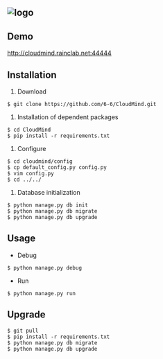 ![logo](https://raw.githubusercontent.com/CloudMind6-6/CloudMind/combine/logo.png)
---------
## Demo
 http://cloudmind.rainclab.net:44444
 
## Installation
 1. Download
 
 ```
 $ git clone https://github.com/6-6/CloudMind.git
 ```
 
 1. Installation of dependent packages
 
 ```
 $ cd CloudMind
 $ pip install -r requirements.txt 
 ```
 
 1. Configure
 
 ```
 $ cd cloudmind/config
 $ cp default_config.py config.py 
 $ vim config.py 
 $ cd ../../
 ```
 
 1. Database initialization
 
 ```
 $ python manage.py db init
 $ python manage.py db migrate
 $ python manage.py db upgrade
 ```
 
## Usage

 * Debug
 
 ```
 $ python manage.py debug
 ```
 
 * Run
 
 ```
 $ python manage.py run
 ```

## Upgrade

 ```
 $ git pull
 $ pip install -r requirements.txt 
 $ python manage.py db migrate
 $ python manage.py db upgrade
 ```
